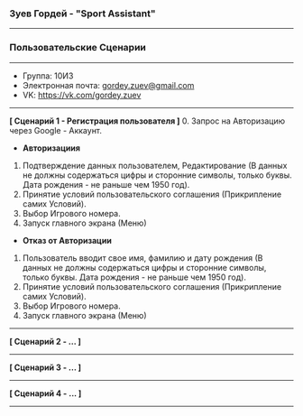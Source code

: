 ### **Зуев Гордей - "Sport Assistant"**

---
### **Пользовательские Сценарии**
---

* Группа: 10И3
* Электронная почта: gordey.zuev@gmail.com
* VK: https://vk.com/gordey.zuev

---

**[ Сценарий 1 - Регистрация пользователя ]**
0. Запрос на Авторизацию через Google - Аккаунт.

* **Авторизациия**

1. Подтверждение данных пользователем, Редактирование (В данных не должны содержаться цифры и сторонние символы, только буквы. Дата рождения - не раньше чем 1950 год).
2. Принятие условий пользовательского соглашения (Прикрипление самих Условий).
3. Выбор Игрового номера.
4. Запуск главного экрана (Меню)

* **Отказ от Авторизации**

1. Пользователь вводит свое имя, фамилию и дату рождения (В данных не должны содержаться цифры и сторонние символы, только буквы. Дата рождения - не раньше чем 1950 год).
2. Принятие условий пользовательского соглашения (Прикрипление самих Условий).
3. Выбор Игрового номера.
4. Запуск главного экрана (Меню)

---

**[ Сценарий 2 - ... ]**

---

**[ Сценарий 3 - ... ]**

---

**[ Сценарий 4 - ... ]**

---
